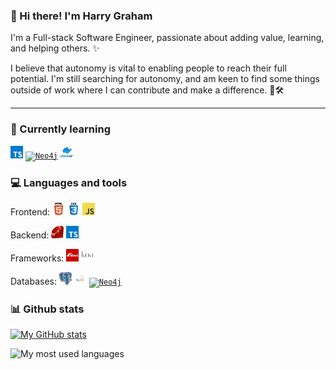 ### 👋 Hi there! I'm Harry Graham

I'm a Full-stack Software Engineer, passionate about adding value, learning, and helping others. ✨

I believe that autonomy is vital to enabling people to reach their full potential. I'm still searching for autonomy, and am keen to find some things outside of work where I can contribute and make a difference. 🧡🛠️

---

### 🌱 Currently learning

<code><a href="https://github.com/topics/typescript"><img height="20" alt="TypeScript" src="https://raw.githubusercontent.com/github/explore/80688e429a7d4ef2fca1e82350fe8e3517d3494d/topics/typescript/typescript.png"></a></code>
<code><a href="https://github.com/neo4j"><img height="20" alt="Neo4j" src="https://avatars.githubusercontent.com/u/201120?s=200&v=4"></a></code>
<code><a href="https://github.com/docker"><img height="20" alt="Docker" src="https://raw.githubusercontent.com/github/explore/80688e429a7d4ef2fca1e82350fe8e3517d3494d/topics/docker/docker.png"></a></code>

### 💻 Languages and tools

<!--
<code><a href=""><img height="20" alt="" src=""></a></code>
-->

Frontend:
<code><a href="https://github.com/topics/html"><img height="20" alt="HTML" src="https://raw.githubusercontent.com/github/explore/80688e429a7d4ef2fca1e82350fe8e3517d3494d/topics/html/html.png"></a></code>
<code><a href="https://github.com/topics/css"><img height="20" alt="CSS" src="https://raw.githubusercontent.com/github/explore/80688e429a7d4ef2fca1e82350fe8e3517d3494d/topics/css/css.png"></a></code>
<code><a href="https://github.com/topics/javascript"><img height="20" alt="JavaScript" src="https://raw.githubusercontent.com/github/explore/80688e429a7d4ef2fca1e82350fe8e3517d3494d/topics/javascript/javascript.png"></a></code>

Backend:
<code><a href="https://github.com/ruby"><img height="20" alt="Ruby" src="https://raw.githubusercontent.com/github/explore/80688e429a7d4ef2fca1e82350fe8e3517d3494d/topics/ruby/ruby.png"></a></code>
<code><a href="https://github.com/topics/typescript"><img height="20" alt="TypeScript" src="https://raw.githubusercontent.com/github/explore/80688e429a7d4ef2fca1e82350fe8e3517d3494d/topics/typescript/typescript.png"></a></code>

Frameworks:
<code><a href="https://github.com/topics/rails"><img height="20" alt="Rails" src="https://raw.githubusercontent.com/github/explore/80688e429a7d4ef2fca1e82350fe8e3517d3494d/topics/rails/rails.png"></a></code>
<code><a href="https://github.com/topics/koa"><img height="20" alt="Koa" src="https://raw.githubusercontent.com/github/explore/087f23463641d25ee971402fa26e3dfb2855edb9/topics/koa/koa.png"></a></code>

Databases:
<code><a href="https://github.com/topics/postgresql"><img height="20" alt="PostgreSQL" src="https://raw.githubusercontent.com/github/explore/80688e429a7d4ef2fca1e82350fe8e3517d3494d/topics/postgresql/postgresql.png"></a></code>
<code><a href="https://github.com/topics/mysql"><img height="20" alt="MySQL" src="https://raw.githubusercontent.com/github/explore/80688e429a7d4ef2fca1e82350fe8e3517d3494d/topics/mysql/mysql.png"></a></code>
<code><a href="https://github.com/neo4j"><img height="20" alt="Neo4j" src="https://avatars.githubusercontent.com/u/201120?s=200&v=4"></a></code>

### 📊 Github stats

[![My GitHub stats](https://github-readme-stats.vercel.app/api?username=harry-graham&hide=stars&show_icons=true)](https://github.com/anuraghazra/github-readme-stats)

![My most used languages](https://github-readme-stats.sabesansathananthan.vercel.app/api/top-langs/?username=harry-graham&layout=compact)
